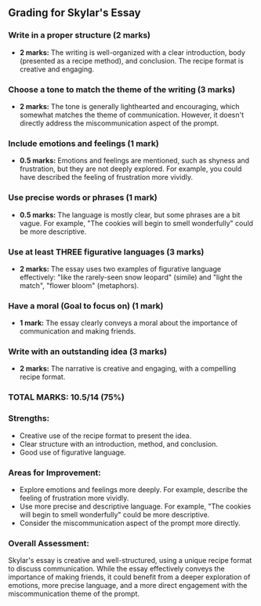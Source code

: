 ## Grading for Skylar's Essay

### Write in a proper structure (2 marks)

- **2 marks:** The writing is well-organized with a clear introduction, body (presented as a recipe method), and conclusion. The recipe format is creative and engaging.

### Choose a tone to match the theme of the writing (3 marks)

- **2 marks:** The tone is generally lighthearted and encouraging, which somewhat matches the theme of communication. However, it doesn't directly address the miscommunication aspect of the prompt.

### Include emotions and feelings (1 mark)

- **0.5 marks:** Emotions and feelings are mentioned, such as shyness and frustration, but they are not deeply explored. For example, you could have described the feeling of frustration more vividly.

### Use precise words or phrases (1 mark)

- **0.5 marks:** The language is mostly clear, but some phrases are a bit vague. For example, "The cookies will begin to smell wonderfully" could be more descriptive.

### Use at least THREE figurative languages (3 marks)

- **2 marks:** The essay uses two examples of figurative language effectively: "like the rarely-seen snow leopard" (simile) and "light the match", "flower bloom" (metaphors).

### Have a moral (Goal to focus on) (1 mark)

- **1 mark:** The essay clearly conveys a moral about the importance of communication and making friends.

### Write with an outstanding idea (3 marks)

- **2 marks:** The narrative is creative and engaging, with a compelling recipe format.

### TOTAL MARKS: 10.5/14 (75%)

### Strengths:

- Creative use of the recipe format to present the idea.
- Clear structure with an introduction, method, and conclusion.
- Good use of figurative language.

### Areas for Improvement:

- Explore emotions and feelings more deeply. For example, describe the feeling of frustration more vividly.
- Use more precise and descriptive language. For example, "The cookies will begin to smell wonderfully" could be more descriptive.
- Consider the miscommunication aspect of the prompt more directly.

### Overall Assessment:

Skylar's essay is creative and well-structured, using a unique recipe format to discuss communication. While the essay effectively conveys the importance of making friends, it could benefit from a deeper exploration of emotions, more precise language, and a more direct engagement with the miscommunication theme of the prompt.
